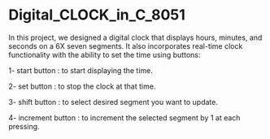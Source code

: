 # Digital_CLOCK_in_C_8051
In this project, we designed a digital clock that displays hours, minutes, and seconds on a  6X seven segments. It also incorporates real-time clock functionality with the ability to set the time using buttons:

1- start button : to start displaying the time.

2- set button : to stop the clock at that time.

3- shift button : to select desired segment you want to update.

4- increment button : to increment the selected segment by 1 at each pressing.
